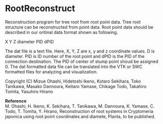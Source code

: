 # RootReconstruct

Reconstruction program for tree root from root point data. Tree root structure can be reconstructed from point data. Root point data should be described in our oritinal data format shown as following.

X Y Z diameter PID dPID

The dat file is a text file. Here, X, Y, Z are x, y and z coordinate values. D is diameter. PID is ID number of the root point and dPID is the PID of the connection destination. The PID of center of stump point shoud be assigned 0. The dat formatted data file can be translated into the VTK or SWC formatted files for analyzing and visualization.

Copyright (C)  Mizue Ohashi, Hidetoshi Ikeno, Kotaro Sekihara, Toko Tanikawa, Masako Dannoura, Keitaro Yamase, Chikage Todo, Takahiro Tomita, Yasuhiro Hirano 

<b>Reference</b> <br>
M. Ohashi, H. Ikeno, K. Sekihara, T. Tanikawa, M. Dannoura, K. Yamase, C. Todo, T. Tomita, Y. Hirano, Reconstruction of root systems in Cryptomeria japonica using root point coordinates and diamete, Planta, to be published.
